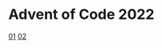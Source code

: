 # Advent of Code 2022
 
[01](https://inductivestep.github.io/aoc2022/aoc01.nb.html)
[02](https://inductivestep.github.io/aoc2022/aoc02.nb.html)
